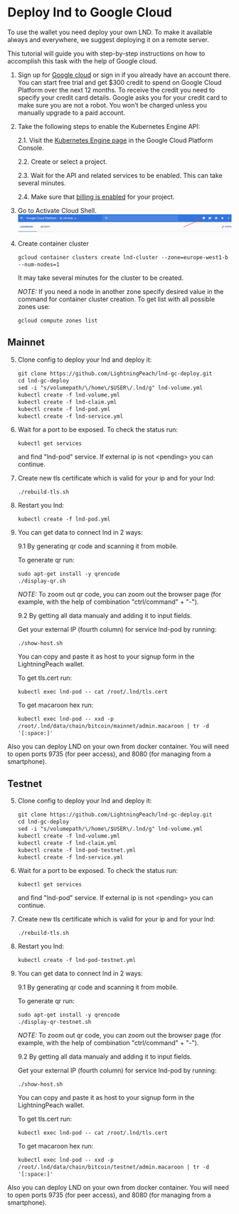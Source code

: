 # Deploy lnd to Google Cloud

To use the wallet you need deploy your own LND. 
To make it available always and everywhere, we suggest deploying it on a remote server. 

This tutorial will guide you with step-by-step instructions on how to accomplish 
this task with the help of Google cloud. 

1. Sign up for [Google cloud](https://cloud.google.com/) or sign in 
if you already have an account there. You can start free trial and 
get $300 credit to spend on Google Cloud Platform over the next 12 months. 
To receive the credit you need to specify your credit card details. 
Google asks you for your credit card to make sure you are not a robot. 
You won’t be charged unless you manually upgrade to a paid account.

2. Take the following steps to enable the Kubernetes Engine API:

   2.1. Visit the [Kubernetes Engine page](https://console.cloud.google.com/projectselector/kubernetes) 
   in the Google Cloud Platform Console.

   2.2. Create or select a project.

   2.3. Wait for the API and related services to be enabled. This can take several minutes.

   2.4. Make sure that [billing is enabled](https://cloud.google.com/billing/docs/how-to/modify-project) 
   for your project.

3. Go to Activate Cloud Shell.
   ![Cannot display picture.](files/picture1.jpg)

4. Create container cluster  
   
   ```
   gcloud container clusters create lnd-cluster --zone=europe-west1-b --num-nodes=1   
   ```
   
   It may take several minutes for the cluster to be created.

   *NOTE:* If you need a node in another zone specify desired value in the command for container cluster creation. 
   To get list with all possible zones use:

   ```
   gcloud compute zones list
   ```

## Mainnet
 
5. Clone config to deploy your lnd and deploy it:
   ```
   git clone https://github.com/LightningPeach/lnd-gc-deploy.git
   cd lnd-gc-deploy
   sed -i "s/volumepath/\/home\/$USER\/.lnd/g" lnd-volume.yml
   kubectl create -f lnd-volume.yml
   kubectl create -f lnd-claim.yml 
   kubectl create -f lnd-pod.yml
   kubectl create -f lnd-service.yml
   ```

6. Wait for a port to be exposed. To check the status run:
    ```
    kubectl get services
    ```
    and find "lnd-pod" service. If external ip is not &lt;pending&gt; you can continue. 

7. Create new tls certificate which is valid for your ip and for your lnd:
  
    ```
    ./rebuild-tls.sh
    ```
  
8. Restart you lnd:
    ```
    kubectl create -f lnd-pod.yml
    ```
    
9. You can get data to connect lnd in 2 ways:
  
    9.1 By generating qr code and scanning it from mobile.
    
      To generate qr run:
         
      ```
      sudo apt-get install -y qrencode
      ./display-qr.sh
      ```
       
      *NOTE:* To zoom out qr code, you can zoom out the browser page 
      (for example, with the help of combination "ctrl/command" + "-").

    9.2 By getting all data manualy and adding it to input fields.
    
      Get your external IP (fourth column) for service lnd-pod by running:
      ```
      ./show-host.sh
      ```
      You can copy and paste it as host to your signup form in the LightningPeach wallet. 
    
      To get tls.cert run:
    
      ```
      kubectl exec lnd-pod -- cat /root/.lnd/tls.cert
      ```
    
      To get macaroon hex run:
      ```
      kubectl exec lnd-pod -- xxd -p /root/.lnd/data/chain/bitcoin/mainnet/admin.macaroon | tr -d '[:space:]'
      ```
   

Also you can deploy LND on your own from docker container. 
You will need to open ports 9735 (for peer access), 
and 8080 (for managing from a smartphone).

## Testnet

5. Clone config to deploy your lnd and deploy it:
   ```
   git clone https://github.com/LightningPeach/lnd-gc-deploy.git
   cd lnd-gc-deploy
   sed -i "s/volumepath/\/home\/$USER\/.lnd/g" lnd-volume.yml
   kubectl create -f lnd-volume.yml
   kubectl create -f lnd-claim.yml 
   kubectl create -f lnd-pod-testnet.yml
   kubectl create -f lnd-service.yml
   ```

6. Wait for a port to be exposed. To check the status run:
    ```
    kubectl get services
    ```
    and find "lnd-pod" service. If external ip is not &lt;pending&gt; you can continue. 

7. Create new tls certificate which is valid for your ip and for your lnd:
  
    ```
    ./rebuild-tls.sh
    ```
  
8. Restart you lnd:
    ```
    kubectl create -f lnd-pod-testnet.yml
    ```
    
9. You can get data to connect lnd in 2 ways:
  
    9.1 By generating qr code and scanning it from mobile.
    
      To generate qr run:
         
      ```
      sudo apt-get install -y qrencode
      ./display-qr-testnet.sh
      ```
       
      *NOTE:* To zoom out qr code, you can zoom out the browser page 
      (for example, with the help of combination "ctrl/command" + "-").

    9.2 By getting all data manualy and adding it to input fields.
    
      Get your external IP (fourth column) for service lnd-pod by running:
      ```
      ./show-host.sh
      ```
      You can copy and paste it as host to your signup form in the LightningPeach wallet. 
    
      To get tls.cert run:
    
      ```
      kubectl exec lnd-pod -- cat /root/.lnd/tls.cert
      ```
    
      To get macaroon hex run:
      ```
      kubectl exec lnd-pod -- xxd -p /root/.lnd/data/chain/bitcoin/testnet/admin.macaroon | tr -d '[:space:]'
      ```
   

Also you can deploy LND on your own from docker container. 
You will need to open ports 9735 (for peer access), 
and 8080 (for managing from a smartphone).
